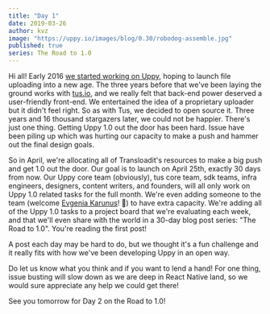 ```yaml
---
title: "Day 1"
date: 2019-03-26
author: kvz
image: "https://uppy.io/images/blog/0.30/robodog-assemble.jpg"
published: true
series: The Road to 1.0
---
```


Hi all! Early 2016 [we started working on Uppy](http://localhost:4000/blog/2016/07/uppy-begins/), hoping to launch file uploading into a new age. The three years before that we've been laying the ground works with [tus.io](https://tus.io/), and we really felt that back-end power deserved a user-friendly front-end. We entertained the idea of a proprietary uploader but it didn't feel right. So as with Tus, we decided to open source it. Three years and 16 thousand stargazers later, we could not be happier. There's just one thing. Getting Uppy 1.0 out the door has been hard. Issue have been piling up which was hurting our capacity to make a push and hammer out the final design goals. 

<!--more-->

So in April, we're allocating all of Transloadit's resources to make a big push and get 1.0 out the door. Our goal is to launch on April 25th, exactly 30 days from now. Our Uppy core team (obviously), tus core team, sdk teams, infra engineers, designers, content writers, and founders, will all only work on Uppy 1.0 related tasks for the full month. We're even adding someone to the team (welcome [Evgenia Karunus](https://github.com/lakesare)! 🎉) to have extra capacity. We're adding all of the Uppy 1.0 tasks to a project board that we're evaluating each week, and that we'll even share with the world in a 30-day blog post series: "The Road to 1.0". You're reading the first post!

A post each day may be hard to do, but we thought it's a fun challenge and it really fits with how we've been developing Uppy in an open way.

Do let us know what you think and if you want to lend a hand! For one thing, issue busting will slow down as we are deep in React Native land, so we would sure appreciate any help we could get there!

See you tomorrow for Day 2 on the Road to 1.0!